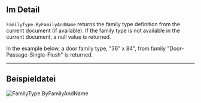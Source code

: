 ## Im Detail
`FamilyType.ByFamilyAndName` returns the family type definition from the current document (if available). If the family type is not available in the current document, a null value is returned.

In the example below, a door family type, "36" x 84", from family "Door-Passage-Single-Flush" is returned.
___
## Beispieldatei

![FamilyType.ByFamilyAndName](./Revit.Elements.FamilyType.ByFamilyAndName_img.jpg)
